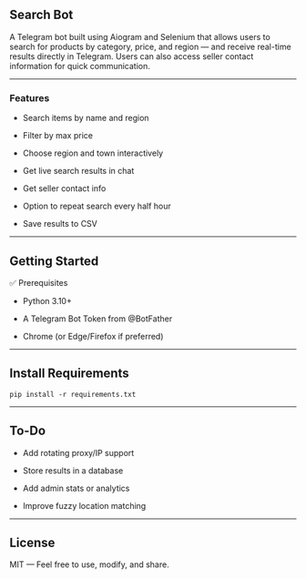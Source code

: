 ## Search  Bot
A Telegram bot built using Aiogram and Selenium that allows users to search for products by category, price, and region — and receive real-time results directly in Telegram. Users can also access seller contact information for quick communication.

---
### Features
- Search items by name and region

- Filter by max price

- Choose region and town interactively

- Get live search results in chat

- Get seller contact info

- Option to repeat search every half hour

- Save results to CSV

---
## Getting Started
✅ Prerequisites
- Python 3.10+

- A Telegram Bot Token from @BotFather

- Chrome (or Edge/Firefox if preferred)

---
## Install Requirements
    pip install -r requirements.txt

---
## To-Do
- Add rotating proxy/IP support

- Store results in a database

- Add admin stats or analytics

- Improve fuzzy location matching

---
## License
MIT — Feel free to use, modify, and share.
